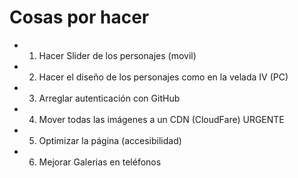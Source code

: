 # Cosas por hacer

- 1. Hacer Slider de los personajes (movil)
- 2. Hacer el diseño de los personajes como en la velada IV (PC)
- 3. Arreglar autenticación con GitHub
- 4. Mover todas las imágenes a un CDN (CloudFare) URGENTE
- 5. Optimizar la página (accesibilidad)
- 6. Mejorar Galerias en teléfonos